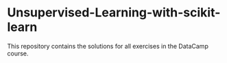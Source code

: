# Unsupervised-Learning-with-scikit-learn

This repository contains the solutions for all exercises in the DataCamp course.

